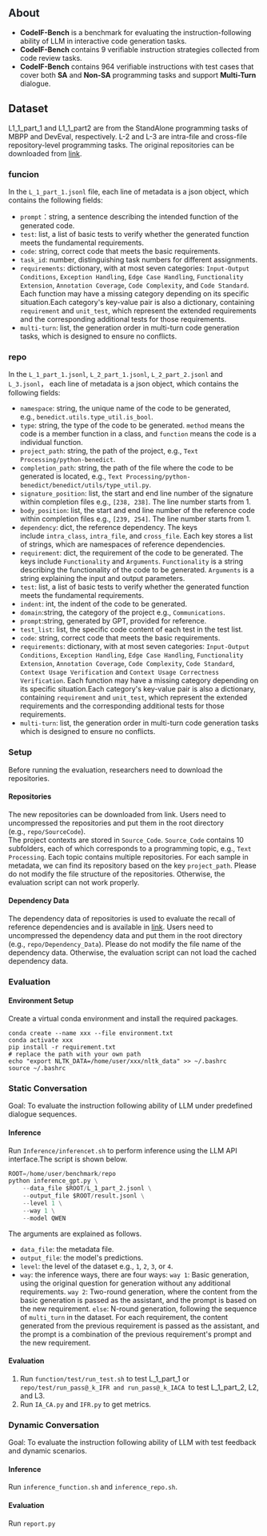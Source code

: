 ## <font style="color:rgb(31, 35, 40);">About</font>
+ **CodeIF-Bench** is a benchmark for evaluating the instruction-following ability of LLM in interactive code generation tasks.
+ **CodeIF-Bench** contains 9 verifiable instruction strategies collected from code review tasks.
+ **CodeIF-Bench** contains 964 verifiable instructions with test cases that cover both **SA** and **Non-SA** programming tasks and support **Multi-Turn** dialogue.


## Dataset
L1_1_part_1 and L1_1_part2 are from the StandAlone programming tasks of MBPP and DevEval, respectively. L-2 and L-3 are intra-file and cross-file repository-level programming tasks. <font style="color:rgb(31, 35, 40);">The original repositories can be downloaded from </font>[link](https://figshare.com/s/aa2ec81006727d9ddb0c)<font style="color:rgb(31, 35, 40);">.</font>

### funcion
In the `L_1_part_1.jsonl` file, each line of metadata is a json object, which contains the following fields:

+ `prompt`：string, a sentence describing the intended function of the generated code.
+ `test`: list, a list of basic tests to verify whether the generated function meets the fundamental requirements.
+ `code`: string, correct code that meets the basic requirements.
+ `task_id`: number, distinguishing task numbers for different assignments.
+ `requirements`: dictionary, with at most seven categories: `Input-Output Conditions`, `Exception Handling`, `Edge Case Handling`, `Functionality Extension`, `Annotation Coverage`, `Code Complexity`, and `Code Standard`. Each function may have a missing category depending on its specific situation.Each category's key-value pair is also a dictionary, containing `requirement` and `unit_test`, which represent the extended requirements and the corresponding additional tests for those requirements.
+ `multi-turn`: list, the generation order in multi-turn code generation tasks, which is designed to ensure no conflicts.

### repo
In the `L_1_part_1.jsonl`, `L_2_part_1.jsonl`, `L_2_part_2.jsonl` and `L_3.jsonl`， each line of metadata is a json object, which contains the following fields:

+ `namespace`: string, the unique name of the code to be generated, e.g., `benedict.utils.type_util.is_bool`.
+ `type`: string, the type of the code to be generated. `method` means the code is a member function in a class, and `function` means the code is a individual function.
+ `project_path`: string, the path of the project, e.g., `Text Processing/python-benedict`.
+ `completion_path`: string, the path of the file where the code to be generated is located, e.g., `Text Processing/python-benedict/benedict/utils/type_util.py`.
+ `signature_position`: list, the start and end line number of the signature within completion files e.g., `[238, 238]`. The line number starts from 1.
+ `body_position`: list, the start and end line number of the reference code within completion files e.g., `[239, 254]`. The line number starts from 1.
+ `dependency`: dict, the reference dependency. The keys include `intra_class`, `intra_file`, and `cross_file`. Each key stores a list of strings, which are namespaces of reference dependencies.
+ `requirement`: dict, the requirement of the code to be generated. The keys include `Functionality` and `Arguments`. `Functionality` is a string describing the functionality of the code to be generated. `Arguments` is a string explaining the input and output parameters.
+ `test`: list, a list of basic tests to verify whether the generated function meets the fundamental requirements.
+ `indent`: int, the indent of the code to be generated.
+ `domain`:string, the category of the project e.g., `Communications`.
+ `prompt`:string, generated by GPT, provided for reference.
+ `test_list`: list, the specific code content of each test in the test list.
+ `code`: string, correct code that meets the basic requirements.
+ `requirements`: dictionary, with at most seven categories: `Input-Output Conditions`, `Exception Handling`, `Edge Case Handling`, `Functionality Extension`, `Annotation Coverage`, `Code Complexity`, `Code Standard`, `Context Usage Verification` and `Context Usage Correctness Verification`. Each function may have a missing category depending on its specific situation.Each category's key-value pair is also a dictionary, containing `requirement` and `unit_test`, which represent the extended requirements and the corresponding additional tests for those requirements.
+ `multi-turn`: list, the generation order in multi-turn code generation tasks which is designed to ensure no conflicts.

### Setup
Before running the evaluation, researchers need to download the repositories.

#### Repositories
The new repositories can be downloaded from link. Users need to uncompressed the repositories and put them in the root directory (e.g., `repo/SourceCode`).  
The project contexts are stored in `Source_Code`. `Source_Code` contains 10 subfolders, each of which corresponds to a programming topic, e.g., `Text Processing`. Each topic contains multiple repositories. For each sample in metadata, we can find its repository based on the key `project_path`. Please do not modify the file structure of the repositories. Otherwise, the evaluation script can not work properly.

#### Dependency Data
The dependency data of repositories is used to evaluate the recall of reference dependencies and is available in [link](https://huggingface.co/datasets/LJ0815/DevEval/blob/main/Dependency_Data.tar.gz). Users need to uncompressed the dependency data and put them in the root directory (e.g., `repo/Dependency_Data`). Please do not modify the file name of the dependency data. Otherwise, the evaluation script can not load the cached dependency data.

### Evaluation
#### Environment Setup
Create a virtual conda environment and install the required packages.

```plain
conda create --name xxx --file environment.txt
conda activate xxx
pip install -r requirement.txt
# replace the path with your own path
echo "export NLTK_DATA=/home/user/xxx/nltk_data" >> ~/.bashrc
source ~/.bashrc
```

### Static Conversation

Goal: To evaluate the instruction following ability of LLM under predefined dialogue sequences.

#### Inference

Run `Inference/inferencet.sh` to perform inference using the LLM API interface.The script is shown below.

```python
ROOT=/home/user/benchmark/repo
python inference_gpt.py \
    --data_file $ROOT/L_1_part_2.jsonl \
    --output_file $ROOT/result.jsonl \
    --level 1 \
    --way 1 \
    --model QWEN
```

The arguments are explained as follows.

+ `data_file`: the metadata file.
+ `output_file`: the model's predictions.
+ `level`: the level of the dataset e.g., `1`, `2`, `3`, or `4`.
+ `way`: the inference ways, there are four ways: `way 1`: Basic generation, using the original question for generation without any additional requirements. `way 2`: Two-round generation, where the content from the basic generation is passed as the assistant, and the prompt is based on the new requirement. `else`: N-round generation, following the sequence of `multi_turn` in the dataset. For each requirement, the content generated from the previous requirement is passed as the assistant, and the prompt is a combination of the previous requirement's prompt and the new requirement.

#### Evaluation

1. Run `function/test/run_test.sh` to test L_1_part_1 or `repo/test/run_pass@_k_IFR and run_pass@_k_IACA `to test L_1_part_2, L2, and L3.
2. Run  `IA_CA.py` and `IFR.py` to get metrics.

### Dynamic Conversation

Goal: To evaluate the instruction following ability of LLM with test feedback and dynamic scenarios.

#### Inference

Run `inference_function.sh` and `inference_repo.sh`.

#### Evaluation

Run `report.py`

